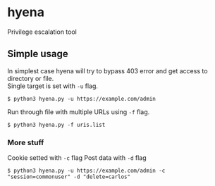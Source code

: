 # hyena
Privilege escalation tool 

## Simple usage
In simplest case hyena will try to bypass 403 error and get access to directory or file.  
Single target is set with `-u` flag.
```
$ python3 hyena.py -u https://example.com/admin
```

Run through file with multiple URLs using `-f` flag.
```
$ python3 hyena.py -f uris.list
```

### More stuff
Cookie setted with `-c` flag
Post data with `-d` flag

```
$ python3 hyena.py -u https://example.com/admin -c "session=commonuser" -d "delete=carlos"
```
